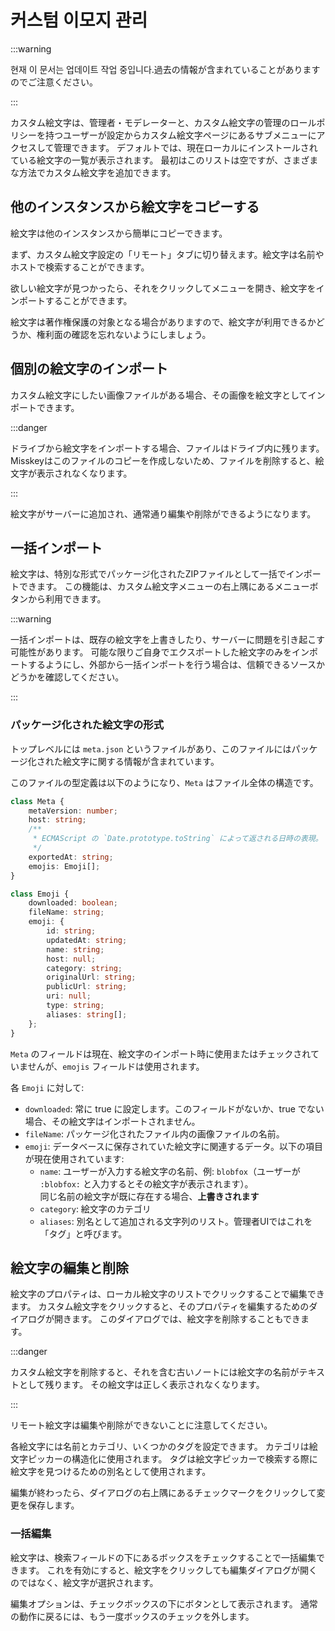 # 커스텀 이모지 관리

:::warning

현재 이 문서는 업데이트 작업 중입니다.過去の情報が含まれていることがありますのでご注意ください。

:::

カスタム絵文字は、管理者・モデレーターと、カスタム絵文字の管理のロールポリシーを持つユーザーが設定からカスタム絵文字ページにあるサブメニューにアクセスして管理できます。
デフォルトでは、現在ローカルにインストールされている絵文字の一覧が表示されます。
最初はこのリストは空ですが、さまざまな方法でカスタム絵文字を追加できます。

## 他のインスタンスから絵文字をコピーする

絵文字は他のインスタンスから簡単にコピーできます。

まず、カスタム絵文字設定の「リモート」タブに切り替えます。絵文字は名前やホストで検索することができます。

欲しい絵文字が見つかったら、それをクリックしてメニューを開き、絵文字をインポートすることができます。

絵文字は著作権保護の対象となる場合がありますので、絵文字が利用できるかどうか、権利面の確認を忘れないようにしましょう。

## 個別の絵文字のインポート

カスタム絵文字にしたい画像ファイルがある場合、その画像を絵文字としてインポートできます。

:::danger

ドライブから絵文字をインポートする場合、ファイルはドライブ内に残ります。
Misskeyはこのファイルのコピーを作成しないため、ファイルを削除すると、絵文字が表示されなくなります。

:::

絵文字がサーバーに追加され、通常通り編集や削除ができるようになります。

## 一括インポート

絵文字は、特別な形式でパッケージ化されたZIPファイルとして一括でインポートできます。
この機能は、カスタム絵文字メニューの右上隅にあるメニューボタンから利用できます。

:::warning

一括インポートは、既存の絵文字を上書きしたり、サーバーに問題を引き起こす可能性があります。
可能な限りご自身でエクスポートした絵文字のみをインポートするようにし、外部から一括インポートを行う場合は、信頼できるソースかどうかを確認してください。

:::

### パッケージ化された絵文字の形式

トップレベルには `meta.json` というファイルがあり、このファイルにはパッケージ化された絵文字に関する情報が含まれています。

このファイルの型定義は以下のようになり、`Meta` はファイル全体の構造です。

```typescript
class Meta {
	metaVersion: number;
	host: string;
	/**
	 * ECMAScript の `Date.prototype.toString` によって返される日時の表現。
	 */
	exportedAt: string;
	emojis: Emoji[];
}

class Emoji {
	downloaded: boolean;
	fileName: string;
	emoji: {
		id: string;
		updatedAt: string;
		name: string;
		host: null;
		category: string;
		originalUrl: string;
		publicUrl: string;
		uri: null;
		type: string;
		aliases: string[];
	};
}
```

`Meta` のフィールドは現在、絵文字のインポート時に使用またはチェックされていませんが、`emojis` フィールドは使用されます。

各 `Emoji` に対して:

- `downloaded`: 常に true に設定します。このフィールドがないか、true でない場合、その絵文字はインポートされません。
- `fileName`: パッケージ化されたファイル内の画像ファイルの名前。
- `emoji`: データベースに保存されていた絵文字に関連するデータ。以下の項目が現在使用されています:
  - `name`: ユーザーが入力する絵文字の名前、例: `blobfox`（ユーザーが `:blobfox:` と入力するとその絵文字が表示されます）。\
    同じ名前の絵文字が既に存在する場合、**上書きされます**
  - `category`: 絵文字のカテゴリ
  - `aliases`: 別名として追加される文字列のリスト。管理者UIではこれを「タグ」と呼びます。

## 絵文字の編集と削除

絵文字のプロパティは、ローカル絵文字のリストでクリックすることで編集できます。
カスタム絵文字をクリックすると、そのプロパティを編集するためのダイアログが開きます。
このダイアログでは、絵文字を削除することもできます。

:::danger

カスタム絵文字を削除すると、それを含む古いノートには絵文字の名前がテキストとして残ります。
その絵文字は正しく表示されなくなります。

:::

リモート絵文字は編集や削除ができないことに注意してください。

各絵文字には名前とカテゴリ、いくつかのタグを設定できます。
カテゴリは絵文字ピッカーの構造化に使用されます。
タグは絵文字ピッカーで検索する際に絵文字を見つけるための別名として使用されます。

編集が終わったら、ダイアログの右上隅にあるチェックマークをクリックして変更を保存します。

### 一括編集

絵文字は、検索フィールドの下にあるボックスをチェックすることで一括編集できます。
これを有効にすると、絵文字をクリックしても編集ダイアログが開くのではなく、絵文字が選択されます。

編集オプションは、チェックボックスの下にボタンとして表示されます。
通常の動作に戻るには、もう一度ボックスのチェックを外します。
